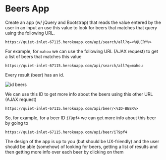 # Beers App

Create an app (w/ jQuery and Bootstrap) that reads the value entered by the user in an input an use this value to look for beers that matches that query using the following URL.

    https://quiet-inlet-67115.herokuapp.com/api/search/all?q=<%QUERY%>

For example, for `mahou` we can use the following URL (AJAX request) to get a list of beers that matches this value 

    https://quiet-inlet-67115.herokuapp.com/api/search/all?q=mahou

Every result (beer) has an id. 

![id beers](img/json-beers.png)

We can use this ID to get more info about the beers using this other URL (AJAX request)

    https://quiet-inlet-67115.herokuapp.com/api/beer/<%ID-BEER%>

So, for example, for a beer ID `iT9pf4` we can get more info about this beer by going to 

    https://quiet-inlet-67115.herokuapp.com/api/beer/iT9pf4

The design of the app is up to you (but should be UX-friendly) and the user should be able (somehow) of looking for beers, getting a list of results and then getting more info over each beer by clicking on them
